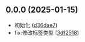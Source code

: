 ## 0.0.0 (2025-01-15)

* 初始化 ([d36dae7](https://github.com/lq1786459946/lcz/commit/d36dae7))
* fix:修改标签类型 ([3df2518](https://github.com/lq1786459946/lcz/commit/3df2518))



